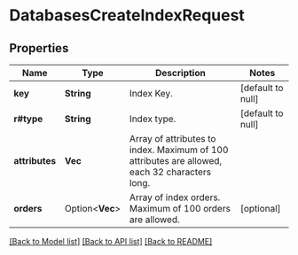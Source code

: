 # DatabasesCreateIndexRequest

## Properties

Name | Type | Description | Notes
------------ | ------------- | ------------- | -------------
**key** | **String** | Index Key. | [default to null]
**r#type** | **String** | Index type. | [default to null]
**attributes** | **Vec<String>** | Array of attributes to index. Maximum of 100 attributes are allowed, each 32 characters long. | 
**orders** | Option<**Vec<String>**> | Array of index orders. Maximum of 100 orders are allowed. | [optional]

[[Back to Model list]](../README.md#documentation-for-models) [[Back to API list]](../README.md#documentation-for-api-endpoints) [[Back to README]](../README.md)


